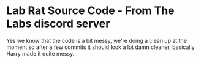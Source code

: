 # Lab Rat Source Code - From The Labs discord server 


Yes we know that the code is a bit messy, we're doing a clean up at the moment so after a few commits it should look a lot damn cleaner, basically Harry made it quite messy.
